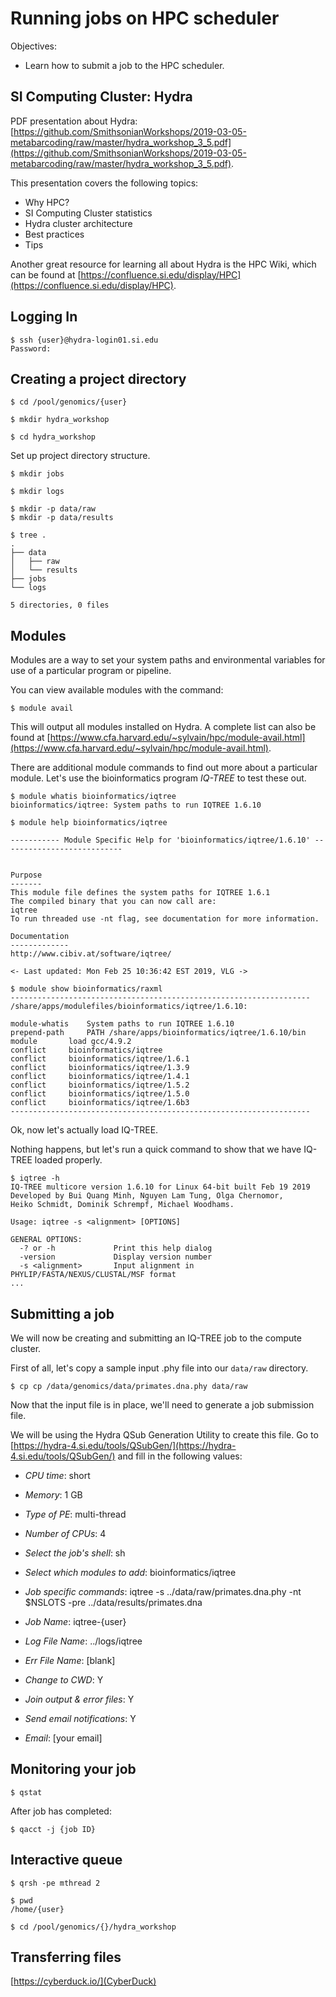 # Running jobs on HPC scheduler

Objectives:
* Learn how to submit a job to the HPC scheduler.


## SI Computing Cluster: Hydra

PDF presentation about Hydra: [https://github.com/SmithsonianWorkshops/2019-03-05-metabarcoding/raw/master/hydra_workshop_3_5.pdf](https://github.com/SmithsonianWorkshops/2019-03-05-metabarcoding/raw/master/hydra_workshop_3_5.pdf).

This presentation covers the following topics:

* Why HPC?
* SI Computing Cluster statistics
* Hydra cluster architecture
* Best practices
* Tips

Another great resource for learning all about Hydra is the HPC Wiki, which can be found at [https://confluence.si.edu/display/HPC](https://confluence.si.edu/display/HPC).

## Logging In

```console
$ ssh {user}@hydra-login01.si.edu
Password:
```

## Creating a project directory

```console
$ cd /pool/genomics/{user}
```

```console
$ mkdir hydra_workshop
```

```console
$ cd hydra_workshop
```

Set up project directory structure.

```console
$ mkdir jobs
```

```console
$ mkdir logs
```

```console
$ mkdir -p data/raw
$ mkdir -p data/results
```

```console
$ tree .
.
├── data
│   ├── raw
│   └── results
├── jobs
└── logs

5 directories, 0 files
```

## Modules

Modules are a way to set your system paths and environmental variables for use of a particular program or pipeline.

You can view available modules with the command:

```console
$ module avail
```

This will output all modules installed on Hydra. A complete list can also be found at [https://www.cfa.harvard.edu/~sylvain/hpc/module-avail.html](https://www.cfa.harvard.edu/~sylvain/hpc/module-avail.html).

There are additional module commands to find out more about a particular module. Let's use the bioinformatics program *IQ-TREE* to test these out.

```console
$ module whatis bioinformatics/iqtree
bioinformatics/iqtree: System paths to run IQTREE 1.6.10
```

```console
$ module help bioinformatics/iqtree

----------- Module Specific Help for 'bioinformatics/iqtree/1.6.10' ---------------------------


Purpose
-------
This module file defines the system paths for IQTREE 1.6.1
The compiled binary that you can now call are:
iqtree
To run threaded use -nt flag, see documentation for more information.

Documentation
-------------
http://www.cibiv.at/software/iqtree/

<- Last updated: Mon Feb 25 10:36:42 EST 2019, VLG ->
```

```console
$ module show bioinformatics/raxml
-------------------------------------------------------------------
/share/apps/modulefiles/bioinformatics/iqtree/1.6.10:

module-whatis	 System paths to run IQTREE 1.6.10
prepend-path	 PATH /share/apps/bioinformatics/iqtree/1.6.10/bin
module		 load gcc/4.9.2
conflict	 bioinformatics/iqtree
conflict	 bioinformatics/iqtree/1.6.1
conflict	 bioinformatics/iqtree/1.3.9
conflict	 bioinformatics/iqtree/1.4.1
conflict	 bioinformatics/iqtree/1.5.2
conflict	 bioinformatics/iqtree/1.5.0
conflict	 bioinformatics/iqtree/1.6b3
-------------------------------------------------------------------

```

Ok, now let's actually load IQ-TREE.

Nothing happens, but let's run a quick command to show that we have IQ-TREE loaded properly.

```console
$ iqtree -h
IQ-TREE multicore version 1.6.10 for Linux 64-bit built Feb 19 2019
Developed by Bui Quang Minh, Nguyen Lam Tung, Olga Chernomor,
Heiko Schmidt, Dominik Schrempf, Michael Woodhams.

Usage: iqtree -s <alignment> [OPTIONS]

GENERAL OPTIONS:
  -? or -h             Print this help dialog
  -version             Display version number
  -s <alignment>       Input alignment in PHYLIP/FASTA/NEXUS/CLUSTAL/MSF format
...
```


## Submitting a job

We will now be creating and submitting an IQ-TREE job to the compute cluster.

First of all, let's copy a sample input .phy file into our `data/raw` directory.

```console
$ cp cp /data/genomics/data/primates.dna.phy data/raw
```

Now that the input file is in place, we'll need to generate a job submission file.

We will be using the Hydra QSub Generation Utility to create this file. Go to [https://hydra-4.si.edu/tools/QSubGen/](https://hydra-4.si.edu/tools/QSubGen/) and fill in the following values:

* *CPU time*: short
* *Memory*: 1 GB
* *Type of PE*: multi-thread
* *Number of CPUs*: 4
* *Select the job's shell*: sh
* *Select which modules to add*: bioinformatics/iqtree
* *Job specific commands*:
iqtree -s ../data/raw/primates.dna.phy -nt $NSLOTS -pre ../data/results/primates.dna

* *Job Name*: iqtree-{user}
* *Log File Name*: ../logs/iqtree
* *Err File Name*: [blank]
* *Change to CWD*: Y
* *Join output & error files*: Y
* *Send email notifications*: Y
* *Email*: [your email]

## Monitoring your job

```console
$ qstat
```

After job has completed:

```console
$ qacct -j {job ID}
```

## Interactive queue

```console
$ qrsh -pe mthread 2
```

```console
$ pwd
/home/{user}
```

```console
$ cd /pool/genomics/{}/hydra_workshop
```

## Transferring files

[https://cyberduck.io/](CyberDuck)





